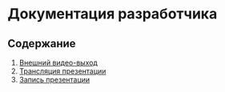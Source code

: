 # Документация разработчика

## Содержание
1. [Внешний видео-выход](second-monitor.md)
2. [Трансляция презентации](broadcast.md)
3. [Запись презентации](record.md)
